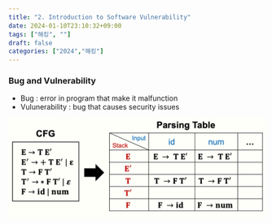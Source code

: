 ```yaml
---
title: "2. Introduction to Software Vulnerability"
date: 2024-01-10T23:10:32+09:00
tags: ["해킹", ""]
draft: false
categories: ["2024","해킹"]
---
```


### Bug and Vulnerability
- Bug : error in program that make it malfunction
- Vulunerability : bug that causes security issues

![Bug](https://github.com/246p/blog/blob/main/Hugo/blog/content/post/compiler/3_1.Parsing_table_1.png?raw=true)
